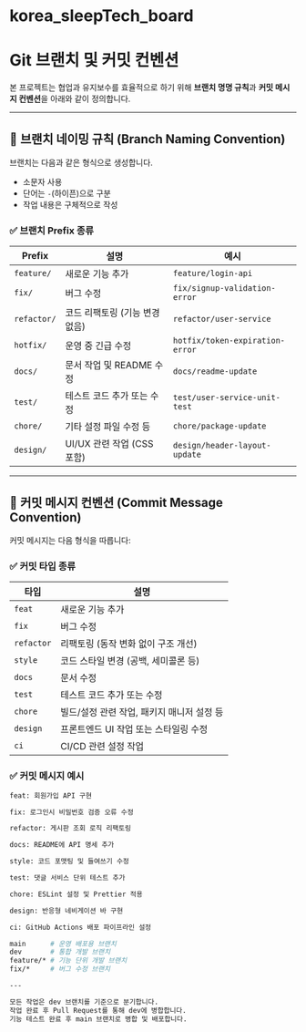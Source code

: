 # korea_sleepTech_board

# Git 브랜치 및 커밋 컨벤션

본 프로젝트는 협업과 유지보수를 효율적으로 하기 위해 **브랜치 명명 규칙**과 **커밋 메시지 컨벤션**을 아래와 같이 정의합니다.

---

## 📌 브랜치 네이밍 규칙 (Branch Naming Convention)

브랜치는 다음과 같은 형식으로 생성합니다.


- 소문자 사용
- 단어는 `-`(하이픈)으로 구분
- 작업 내용은 구체적으로 작성

### ✅ 브랜치 Prefix 종류

| Prefix     | 설명                                     | 예시                              |
|------------|------------------------------------------|-----------------------------------|
| `feature/` | 새로운 기능 추가                          | `feature/login-api`               |
| `fix/`     | 버그 수정                                | `fix/signup-validation-error`     |
| `refactor/`| 코드 리팩토링 (기능 변경 없음)           | `refactor/user-service`           |
| `hotfix/`  | 운영 중 긴급 수정                         | `hotfix/token-expiration-error`   |
| `docs/`    | 문서 작업 및 README 수정                  | `docs/readme-update`              |
| `test/`    | 테스트 코드 추가 또는 수정                | `test/user-service-unit-test`     |
| `chore/`   | 기타 설정 파일 수정 등                    | `chore/package-update`            |
| `design/`  | UI/UX 관련 작업 (CSS 포함)                | `design/header-layout-update`     |

---

## 📌 커밋 메시지 컨벤션 (Commit Message Convention)

커밋 메시지는 다음 형식을 따릅니다:


### ✅ 커밋 타입 종류

| 타입      | 설명                                            |
|-----------|-------------------------------------------------|
| `feat`    | 새로운 기능 추가                                 |
| `fix`     | 버그 수정                                       |
| `refactor`| 리팩토링 (동작 변화 없이 구조 개선)              |
| `style`   | 코드 스타일 변경 (공백, 세미콜론 등)             |
| `docs`    | 문서 수정                                       |
| `test`    | 테스트 코드 추가 또는 수정                      |
| `chore`   | 빌드/설정 관련 작업, 패키지 매니저 설정 등       |
| `design`  | 프론트엔드 UI 작업 또는 스타일링 수정            |
| `ci`      | CI/CD 관련 설정 작업                            |

### ✅ 커밋 메시지 예시

```bash
feat: 회원가입 API 구현

fix: 로그인시 비밀번호 검증 오류 수정

refactor: 게시판 조회 로직 리팩토링

docs: README에 API 명세 추가

style: 코드 포맷팅 및 들여쓰기 수정

test: 댓글 서비스 단위 테스트 추가

chore: ESLint 설정 및 Prettier 적용

design: 반응형 네비게이션 바 구현

ci: GitHub Actions 배포 파이프라인 설정

main      # 운영 배포용 브랜치
dev       # 통합 개발 브랜치
feature/* # 기능 단위 개발 브랜치
fix/*     # 버그 수정 브랜치

---

모든 작업은 dev 브랜치를 기준으로 분기합니다.
작업 완료 후 Pull Request를 통해 dev에 병합합니다.
기능 테스트 완료 후 main 브랜치로 병합 및 배포합니다.